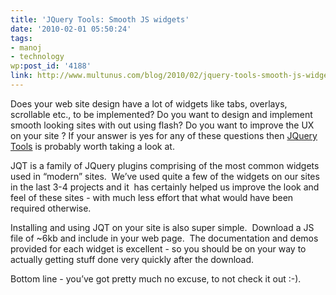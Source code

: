 ```yaml
---
title: 'JQuery Tools: Smooth JS widgets'
date: '2010-02-01 05:50:24'
tags:
- manoj
- technology
wp:post_id: '4188'
link: http://www.multunus.com/blog/2010/02/jquery-tools-smooth-js-widgets/
---
```


Does your web site design have a lot of widgets like tabs, overlays, scrollable etc., to be implemented? Do you want to design and implement smooth looking sites with out using flash? Do you want to improve the UX on your site ? If your answer is yes for any of these questions then [JQuery Tools](http://flowplayer.org/tools/demos/index.html) is probably worth taking a look at.

JQT is a family of JQuery plugins comprising of the most common widgets used in “modern” sites.  We’ve used quite a few of the widgets on our sites in the last 3-4 projects and it  has certainly helped us improve the look and feel of these sites - with much less effort that what would have been required otherwise.

Installing and using JQT on your site is also super simple.  Download a JS file of ~6kb and include in your web page.  The documentation and demos provided for each widget is excellent - so you should be on your way to actually getting stuff done very quickly after the download.

Bottom line - you’ve got pretty much no excuse, to not check it out :-).

